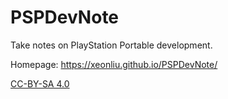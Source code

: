 # PSPDevNote
Take notes on PlayStation Portable development.

Homepage: https://xeonliu.github.io/PSPDevNote/

[CC-BY-SA 4.0](https://creativecommons.org/licenses/by-sa/4.0/)